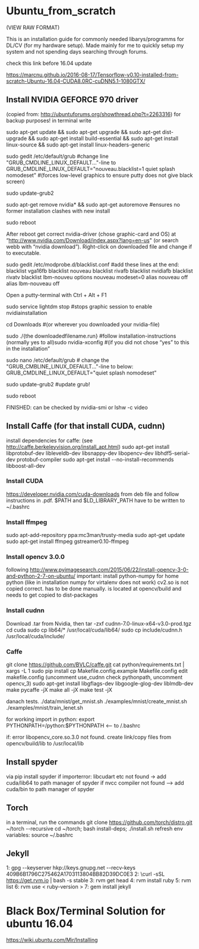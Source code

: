 
# Ubuntu_from_scratch
(VIEW RAW FORMAT)

This is an installation guide for commonly needed libarys/programms for DL/CV (for my hardware setup). Made mainly for me to quickly setup my system and not spending days searching through forums.

check this link before 16.04 update

https://marcnu.github.io/2016-08-17/Tensorflow-v0.10-installed-from-scratch-Ubuntu-16.04-CUDA8.0RC-cuDNN5.1-1080GTX/

## Install NVIDIA GEFORCE 970 driver 
(copied from: http://ubuntuforums.org/showthread.php?t=2263316) for backup purposes!
in terminal write

sudo apt-get update && sudo apt-get upgrade && sudo apt-get dist-upgrade && sudo apt-get install build-essential && sudo
apt-get install linux-source && sudo apt-get install linux-headers-generic

sudo gedit /etc/default/grub #change line "GRUB_CMDLINE_LINUX_DEFAULT..."-line to
GRUB_CMDLINE_LINUX_DEFAULT="nouveau.blacklist=1 quiet splash nomodeset" #(forces low-level graphics to ensure putty does not give black screen)

sudo update-grub2

sudo apt-get remove nvidia* && sudo apt-get autoremove #ensures no former installation clashes with new install

sudo reboot


After reboot get correct nvidia-driver (chose graphic-card and OS) at “http://www.nvidia.com/Download/index.aspx?lang=en-us" (or search webb with “nvidia download”). Right-click on downloaded file and change if to executable.

sudo gedit /etc/modprobe.d/blacklist.conf #add these lines at the end:
blacklist vga16fb
blacklist nouveau
blacklist rivafb
blacklist nvidiafb
blacklist rivatv
blacklist lbm-nouveu
options nouveau modeset=0
alias nouveau off
alias lbm-nouveau off


Open a putty-terminal with Ctrl + Alt + F1

sudo service lightdm stop #stops graphic session to enable nvidiainstallation

cd Downloads #(or wherever you downloaded your nvidia-file)

sudo ./{the downloadedfilename.run} #follow installation-instructions (normally yes to all)sudo nvidia-xconfig #(if you did not chose “yes” to this in the installation”

sudo nano /etc/default/grub # change the "GRUB_CMBLINE_LINUX_DEFAULT..."-line to below:
GRUB_CMDLINE_LINUX_DEFAULT="quiet splash nomodeset”

sudo update-grub2 #update grub!

sudo reboot


FINISHED: can be checked by nvidia-smi or lshw -c video

## Install Caffe (for that install CUDA, cudnn)
install dependencies for caffe: (see http://caffe.berkeleyvision.org/install_apt.html)
sudo apt-get install libprotobuf-dev libleveldb-dev libsnappy-dev libopencv-dev libhdf5-serial-dev protobuf-compiler
sudo apt-get install --no-install-recommends libboost-all-dev

### Install CUDA 
https://developer.nvidia.com/cuda-downloads from deb file and follow instructions in .pdf. 
$PATH and $LD_LIBRARY_PATH have to be written to ~/.bashrc

### Install ffmpeg 

sudo apt-add-repository ppa:mc3man/trusty-media
sudo apt-get update
sudo apt-get install ffmpeg gstreamer0.10-ffmpeg

### Install opencv 3.0.0
following  http://www.pyimagesearch.com/2015/06/22/install-opencv-3-0-and-python-2-7-on-ubuntu/
important: install python-numpy for home python (like in installation numpy for virtalenv does not work)
cv2.so is not copied correct. has to be done manually. is located at opencv/build and needs to get copied to dist-packages

### Install cudnn
Download .tar from Nvidia, then
tar -zxf cudnn-7.0-linux-x64-v3.0-prod.tgz
cd cuda
sudo cp lib64/* /usr/local/cuda/lib64/
sudo cp include/cudnn.h /usr/local/cuda/include/

### Caffe

git clone https://github.com/BVLC/caffe.git
cat python/requirements.txt | xargs -L 1 sudo pip install 
cp Makefile.config.example Makefile.config
edit makefile.config (uncomment use_cudnn check pythonpath, uncomment opencv_3)
sudo apt-get install libgflags-dev libgoogle-glog-dev liblmdb-dev
make pycaffe -jX
make all -jX
make test -jX

danach tests.
./data/mnist/get_mnist.sh
./examples/mnist/create_mnist.sh
./examples/mnist/train_lenet.sh

for working import in python:
export PYTHONPATH=<caffe-home>/python:$PYTHONPATH <-- to /.bashrc

if: error libopencv_core.so.3.0 not found. create link/copy files from opencv/build/lib to /usr/local/lib


## Install spyder
via pip install spyder
if importerror: libcudart etc not found -> add cuda/lib64 to path manager of spyder
if nvcc compiler not found --> add cuda/bin to path manager of spyder

## Torch
in a terminal, run the commands
git clone https://github.com/torch/distro.git ~/torch --recursive
cd ~/torch; bash install-deps;
./install.sh
refresh env variables:
source ~/.bashrc

## Jekyll

1: gpg --keyserver hkp://keys.gnupg.net --recv-keys 409B6B1796C275462A1703113804BB82D39DC0E3
2: \curl -sSL https://get.rvm.io | bash -s stable
3: rvm get head 
4: rvm install ruby 
5: rvm list 
6: rvm use < ruby-version > 
7: gem install jekyll


# Black Box/Terminal Solution for ubuntu 16.04
https://wiki.ubuntu.com/Mir/Installing

